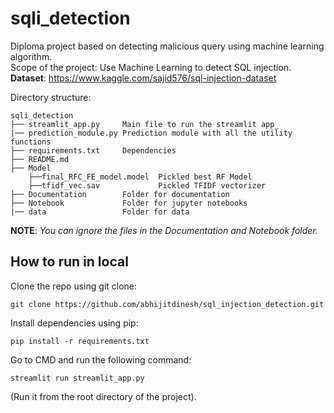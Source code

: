 # sqli_detection
Diploma project based on detecting malicious query using machine learning algorithm.  
Scope of the project: Use Machine Learning to detect SQL injection.  
**Dataset**: https://www.kaggle.com/sajid576/sql-injection-dataset  


Directory structure:
```
sqli_detection
├── streamlit_app.py     Main file to run the streamlit app_
|── prediction_module.py Prediction module with all the utility functions
├── requirements.txt     Dependencies
├── README.md
├── Model
    ├──final_RFC_FE_model.model  Pickled best RF Model
    ├──tfidf_vec.sav             Pickled TFIDF vectorizer
├── Documentation        Folder for documentation
├── Notebook             Folder for jupyter notebooks
|── data                 Folder for data
```
**NOTE**: _You can ignore the files in the Documentation and Notebook folder._

## How to run in local
Clone the repo using git clone:
```
git clone https://github.com/abhijitdinesh/sql_injection_detection.git 
```
Install dependencies using pip:  
```
pip install -r requirements.txt  
```
Go to CMD and run the following command:  
```
streamlit run streamlit_app.py 
```
(Run it from the root directory of the project).

